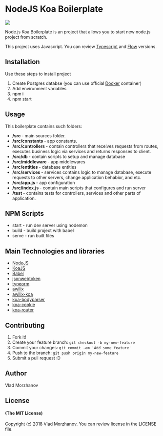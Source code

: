 # NodeJS Koa Boilerplate

<img src="https://i.imgur.com/Z0vXT6v.png"/>

Node.js Koa Boilerplate is an project that allows you to start new node.js project from scratch.

This project uses Javascript. You can review <a href="https://github.com/VladMorzhanov/nodejs-koa-boilerplate-ts">Typescript</a> and <a href="https://github.com/VladMorzhanov/nodejs-koa-boilerplate-flow">Flow</a> versions.

## Installation

Use these steps to install project

1. Create Postgres databse (you can use official <a href="https://hub.docker.com/_/postgres/">Docker</a> container)
2. Add environment variables
3. npm i
4. npm start

## Usage

This boilerplate contains such folders:

- <b>/src </b> - main sources folder.
- <b>/src/constants </b> - app constants.
- <b>/src/controllers </b> - contain controllers that receives requests from routes, executes business logic via services and returns responses to client.
- <b>/src/db </b> - contain scripts to setup and manage database
- <b>/src/middleware </b> - app middlewares
- <b>/src/entities </b> - database entities
- <b>/src/services </b> - services contains logic to manage database, execute requests to other servers, change application behabior, and etc.
- <b>/src/app.js </b> - app configuration
- <b>/src/index.js </b> - contain main scripts that configures and run server
- <b>/test </b> - contains tests for controllers, services and other parts of application.

## NPM Scripts

- start - run dev server using nodemon
- build - build project with babel
- serve - run built files

## Main Technologies and libraries

- <a href="https://nodejs.org/en/">NodeJS</a>
- <a href="https://koajs.com/#">KoaJS</a>
- <a href="https://babeljs.io/">Babel</a>
- <a href="https://github.com/auth0/node-jsonwebtoken">jsonwebtoken</a>
- <a href="https://github.com/typeorm/typeorm">typeorm</a>
- <a href="https://github.com/jeffijoe/awilix">awilix</a>
- <a href="https://github.com/jeffijoe/awilix-koa">awilix-koa</a>
- <a href="https://github.com/koajs/bodyparser">koa-bodyparser</a>
- <a href="https://github.com/varunpal/koa-cookie">koa-cookie</a>
- <a href="https://github.com/alexmingoia/koa-router">koa-router</a>

## Contributing

1. Fork it!
2. Create your feature branch: `git checkout -b my-new-feature`
3. Commit your changes: `git commit -am 'Add some feature'`
4. Push to the branch: `git push origin my-new-feature`
5. Submit a pull request :D

## Author

Vlad Morzhanov

## License

#### (The MIT License)

Copyright (c) 2018 Vlad Morzhanov.
You can review license in the LICENSE file.
